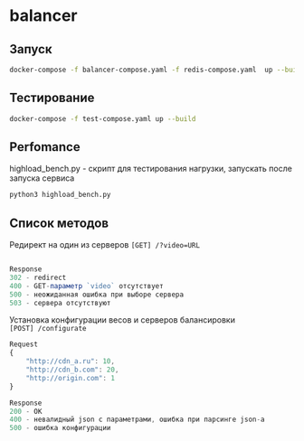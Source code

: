 # balancer

## Запуск
```bash 
docker-compose -f balancer-compose.yaml -f redis-compose.yaml  up --build -d
```

## Тестирование
```bash 
docker-compose -f test-compose.yaml up --build
```
## Perfomance
highload_bench.py - скрипт для тестирования нагрузки, запускать после запуска сервиса

```bash 
python3 highload_bench.py
```


## Список методов
Редирект на один из серверов
`[GET] /?video=URL`  
```javascript

Response
302 - redirect
400 - GET-параметр `video` отсутствует
500 - неожиданная ошибка при выборе сервера
503 - сервера отсутствуют
```

Установка конфигурации весов и серверов балансировки  
`[POST] /configurate`
```javascript
Request
{
    "http://cdn_a.ru": 10,
    "http://cdn_b.com": 20,
    "http://origin.com": 1
}

Response
200 - OK 
400 - невалидный json с параметрами, ошибка при парсинге json-а
500 - ошибка конфигурации
```